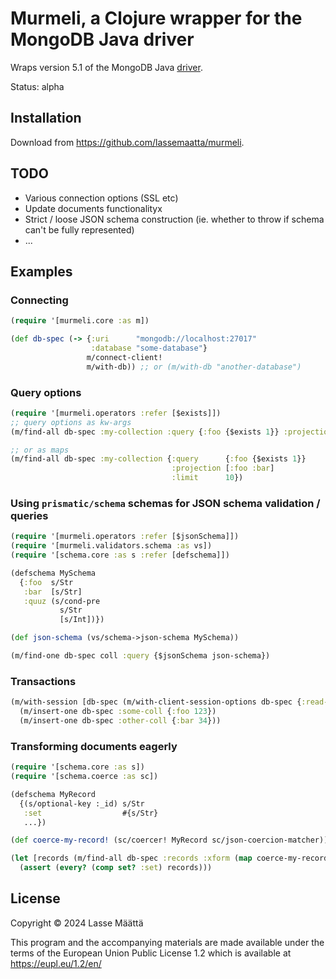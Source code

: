 # Murmeli, a Clojure wrapper for the MongoDB Java driver

Wraps version 5.1 of the MongoDB Java [driver](https://www.mongodb.com/docs/drivers/java/sync/v5.1/).

Status: alpha

## Installation

Download from https://github.com/lassemaatta/murmeli.

## TODO

- Various connection options (SSL etc)
- Update documents functionalityx
- Strict / loose JSON schema construction (ie. whether to throw if schema can't be fully represented)
- ...

## Examples

### Connecting

```clojure
(require '[murmeli.core :as m])

(def db-spec (-> {:uri      "mongodb://localhost:27017"
                  :database "some-database"}
                 m/connect-client!
                 m/with-db)) ;; or (m/with-db "another-database")
```

### Query options

```clojure
(require '[murmeli.operators :refer [$exists]])
;; query options as kw-args
(m/find-all db-spec :my-collection :query {:foo {$exists 1}} :projection [:foo :bar] :limit 10)

;; or as maps
(m/find-all db-spec :my-collection {:query      {:foo {$exists 1}}
                                    :projection [:foo :bar]
                                    :limit      10})
```

### Using `prismatic/schema` schemas for JSON schema validation / queries

```clojure
(require '[murmeli.operators :refer [$jsonSchema]])
(require '[murmeli.validators.schema :as vs])
(require '[schema.core :as s :refer [defschema]])

(defschema MySchema
  {:foo  s/Str
   :bar  [s/Str]
   :quuz (s/cond-pre
           s/Str
           [s/Int])})

(def json-schema (vs/schema->json-schema MySchema))

(m/find-one db-spec coll :query {$jsonSchema json-schema})
```

### Transactions

```clojure
(m/with-session [db-spec (m/with-client-session-options db-spec {:read-preference :nearest})]
  (m/insert-one db-spec :some-coll {:foo 123})
  (m/insert-one db-spec :other-coll {:bar 34}))
```

### Transforming documents eagerly

```clojure
(require '[schema.core :as s])
(require '[schema.coerce :as sc])

(defschema MyRecord
  {(s/optional-key :_id) s/Str
   :set                  #{s/Str}
   ...})

(def coerce-my-record! (sc/coercer! MyRecord sc/json-coercion-matcher))

(let [records (m/find-all db-spec :records :xform (map coerce-my-record!))]
  (assert (every? (comp set? :set) records)))
```

## License

Copyright © 2024 Lasse Määttä

This program and the accompanying materials are made available under the
terms of the European Union Public License 1.2 which is available at
https://eupl.eu/1.2/en/
